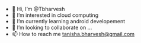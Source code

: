 - 👋 Hi, I’m @Tbharvesh
- 👀 I’m interested in cloud computing
- 🌱 I’m currently learning android developement
- 💞️ I’m looking to collaborate on ...
- 📫 How to reach me tanisha.bharvesh@gmail.com



